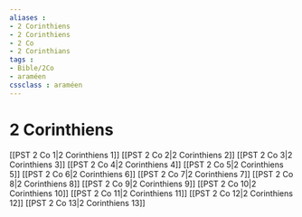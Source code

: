 ```yaml
---
aliases : 
- 2 Corinthiens
- 2 Corinthiens
- 2 Co
- 2 Corinthians
tags : 
- Bible/2Co
- araméen
cssclass : araméen
---
```


# 2 Corinthiens

[[PST 2 Co 1|2 Corinthiens 1]]
[[PST 2 Co 2|2 Corinthiens 2]]
[[PST 2 Co 3|2 Corinthiens 3]]
[[PST 2 Co 4|2 Corinthiens 4]]
[[PST 2 Co 5|2 Corinthiens 5]]
[[PST 2 Co 6|2 Corinthiens 6]]
[[PST 2 Co 7|2 Corinthiens 7]]
[[PST 2 Co 8|2 Corinthiens 8]]
[[PST 2 Co 9|2 Corinthiens 9]]
[[PST 2 Co 10|2 Corinthiens 10]]
[[PST 2 Co 11|2 Corinthiens 11]]
[[PST 2 Co 12|2 Corinthiens 12]]
[[PST 2 Co 13|2 Corinthiens 13]]
